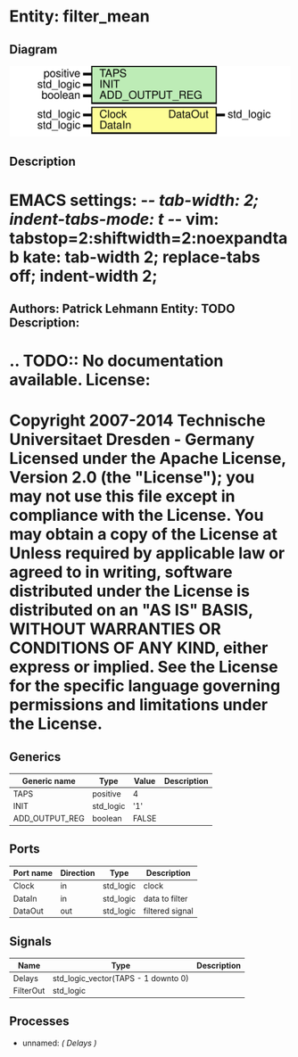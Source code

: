 # Entity: filter_mean
## Diagram
![Diagram](filter_mean.svg "Diagram")
## Description
EMACS settings: -*-  tab-width: 2; indent-tabs-mode: t -*-
vim: tabstop=2:shiftwidth=2:noexpandtab
kate: tab-width 2; replace-tabs off; indent-width 2;
=============================================================================
Authors:					Patrick Lehmann
Entity:					TODO
Description:
-------------------------------------
.. TODO:: No documentation available.
License:
=============================================================================
Copyright 2007-2014 Technische Universitaet Dresden - Germany
Licensed under the Apache License, Version 2.0 (the "License");
you may not use this file except in compliance with the License.
You may obtain a copy of the License at
Unless required by applicable law or agreed to in writing, software
distributed under the License is distributed on an "AS IS" BASIS,
WITHOUT WARRANTIES OR CONDITIONS OF ANY KIND, either express or implied.
See the License for the specific language governing permissions and
limitations under the License.
=============================================================================
## Generics
| Generic name   | Type      | Value | Description |
| -------------- | --------- | ----- | ----------- |
| TAPS           | positive  | 4     |             |
| INIT           | std_logic | '1'   |             |
| ADD_OUTPUT_REG | boolean   | FALSE |             |
## Ports
| Port name | Direction | Type      | Description     |
| --------- | --------- | --------- | --------------- |
| Clock     | in        | std_logic | clock           |
| DataIn    | in        | std_logic | data to filter  |
| DataOut   | out       | std_logic | filtered signal |
## Signals
| Name      | Type                                | Description |
| --------- | ----------------------------------- | ----------- |
| Delays    | std_logic_vector(TAPS - 1 downto 0) |             |
| FilterOut | std_logic                           |             |
## Processes
- unnamed: _( Delays )_

